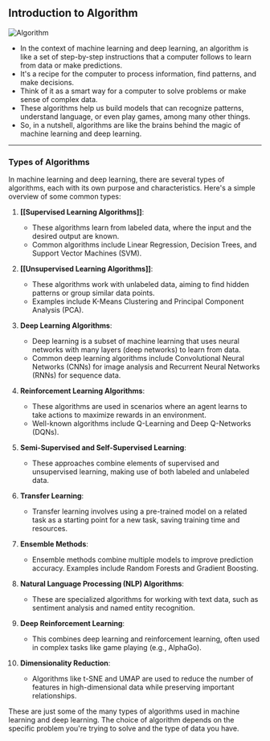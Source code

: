 ## Introduction to Algorithm
![Algorithm](https://ik.imagekit.io/edtechdigit/usaii/content/images/machine-learning-algorithms-for-beginners-with-popular-python-codes.jpeg?tr=w-500)

- In the context of machine learning and deep learning, an algorithm is like a set of step-by-step instructions that a computer follows to learn from data or make predictions. 
- It's a recipe for the computer to process information, find patterns, and make decisions. 
- Think of it as a smart way for a computer to solve problems or make sense of complex data. 
- These algorithms help us build models that can recognize patterns, understand language, or even play games, among many other things. 
- So, in a nutshell, algorithms are like the brains behind the magic of machine learning and deep learning.
---

### Types of Algorithms
In machine learning and deep learning, there are several types of algorithms, each with its own purpose and characteristics. Here's a simple overview of some common types:

1. **[[Supervised Learning Algorithms]]**:
   - These algorithms learn from labeled data, where the input and the desired output are known.
   - Common algorithms include Linear Regression, Decision Trees, and Support Vector Machines (SVM).

2. **[[Unsupervised Learning Algorithms]]**:
   - These algorithms work with unlabeled data, aiming to find hidden patterns or group similar data points.
   - Examples include K-Means Clustering and Principal Component Analysis (PCA).

3. **Deep Learning Algorithms**:
   - Deep learning is a subset of machine learning that uses neural networks with many layers (deep networks) to learn from data.
   - Common deep learning algorithms include Convolutional Neural Networks (CNNs) for image analysis and Recurrent Neural Networks (RNNs) for sequence data.

4. **Reinforcement Learning Algorithms**:
   - These algorithms are used in scenarios where an agent learns to take actions to maximize rewards in an environment.
   - Well-known algorithms include Q-Learning and Deep Q-Networks (DQNs).

5. **Semi-Supervised and Self-Supervised Learning**:
   - These approaches combine elements of supervised and unsupervised learning, making use of both labeled and unlabeled data.

6. **Transfer Learning**:
   - Transfer learning involves using a pre-trained model on a related task as a starting point for a new task, saving training time and resources.

7. **Ensemble Methods**:
   - Ensemble methods combine multiple models to improve prediction accuracy. Examples include Random Forests and Gradient Boosting.

8. **Natural Language Processing (NLP) Algorithms**:
   - These are specialized algorithms for working with text data, such as sentiment analysis and named entity recognition.

9. **Deep Reinforcement Learning**:
   - This combines deep learning and reinforcement learning, often used in complex tasks like game playing (e.g., AlphaGo).

10. **Dimensionality Reduction**:
    - Algorithms like t-SNE and UMAP are used to reduce the number of features in high-dimensional data while preserving important relationships.

These are just some of the many types of algorithms used in machine learning and deep learning. The choice of algorithm depends on the specific problem you're trying to solve and the type of data you have.
